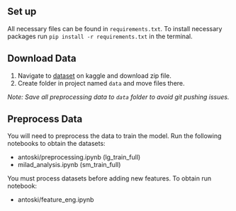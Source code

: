 ## Set up

All necessary files can be found in `requirements.txt`. To install necessary packages run `pip install -r requirements.txt` in the terminal.

## Download Data

1. Navigate to [dataset](https://www.kaggle.com/datasets/mrmorj/restaurant-recommendation-challenge) on kaggle and download zip file.
2. Create folder in project named `data` and move files there.

_Note: Save all preprocessing data to `data` folder to avoid git pushing issues._

## Preprocess Data

You will need to preprocess the data to train the model.
Run the following notebooks to obtain the datasets:

- antoski/preprocessing.ipynb (lg_train_full)
- milad_analysis.ipynb (sm_train_full)

You must process datasets before adding new features. To obtain run notebook:

- antoski/feature_eng.ipynb
